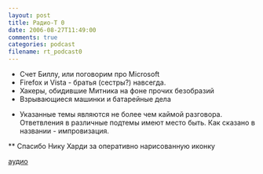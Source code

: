 ```yaml
---
layout: post
title: Радио-T 0
date: 2006-08-27T11:49:00
comments: true
categories: podcast
filename: rt_podcast0
---
```


- Счет Биллу, или поговорим про Microsoft
- Firefox и Vista - братья (сестры?) навсегда.
- Хакеры, обидившие Митника на фоне прочих безобразий
- Взрывающиеся машинки и батарейные дела

* Указанные темы являются не более чем каймой разговора. Ответвления в различные подтемы имеют место быть. Как сказано в названии - импровизация.


** Спасибо Нику Харди за оперативно нарисованную иконку

[аудио](http://cdn.radio-t.com/rt_podcast0.mp3)
<audio src="http://cdn.radio-t.com/rt_podcast0.mp3" preload="none"></audio>

